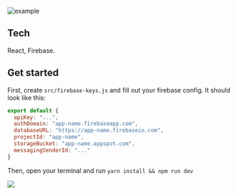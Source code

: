 ![example](http://share.ahrengot.com/PDZevxbhDU.png)

## Tech
React, Firebase.

## Get started
First, create `src/firebase-keys.js` and fill out your firebase config. It should look like this:

```JavaScript
export default {
  apiKey: "...",
  authDomain: "app-name.firebaseapp.com",
  databaseURL: "https://app-name.firebaseio.com",
  projectId: "app-name",
  storageBucket: "app-name.appspot.com",
  messagingSenderId: "..."
}
```

Then, open your terminal and run `yarn install && npm run dev`

![](http://www.reactiongifs.com/r/ahwg.gif)
